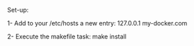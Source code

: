 
Set-up:

1- Add to your /etc/hosts a new entry:
127.0.0.1      my-docker.com


2- Execute the makefile task:
make install





